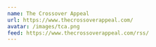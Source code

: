 ```yaml
---
name: The Crossover Appeal
url: https://www.thecrossoverappeal.com/
avatar: /images/tca.png
feed: https://www.thecrossoverappeal.com/rss/
---
```

